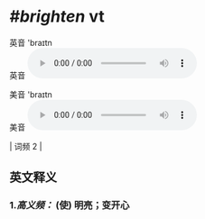 # ***\#brighten*** vt
英音 'braɪtn  
英音
<audio src="./media/brighten-B.aac" controls="controls"></audio>

美音 'braɪtn  
美音
<audio src="./media/brighten.aac" controls="controls"></audio>



| 词频 2 |  

英文释义
---
### 1.*高义频：* **(使) 明亮；变开心**  



